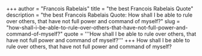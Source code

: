 +++
author = "Francois Rabelais"
title = "the best Francois Rabelais Quote"
description = "the best Francois Rabelais Quote: How shall I be able to rule over others, that have not full power and command of myself?"
slug = "how-shall-i-be-able-to-rule-over-others-that-have-not-full-power-and-command-of-myself?"
quote = '''How shall I be able to rule over others, that have not full power and command of myself?'''
+++
How shall I be able to rule over others, that have not full power and command of myself?
